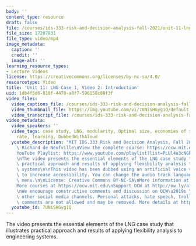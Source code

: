 ```yaml
---
body: ''
content_type: resource
draft: false
file: /courses/ids-333-risk-and-decision-analysis-fall-2021/unit-11-lng-case-video-2_360p_16_9.mp4
file_size: 17207831
file_type: video/mp4
image_metadata:
  caption: ''
  credit: ''
  image-alt: ''
learning_resource_types:
- Lecture Videos
license: https://creativecommons.org/licenses/by-nc-sa/4.0/
resourcetype: Video
title: 'Unit 11: LNG Case 1, Video 2: Introduction'
uid: 1db4f5d6-810f-4470-a8f7-596158c89f3f
video_files:
  video_captions_file: /courses/ids-333-risk-and-decision-analysis-fall-2021/1FlS_pEWtM4mjh-XGzsHrbQvt-iF98UAz_transcript.webvtt
  video_thumbnail_file: https://img.youtube.com/vi/7UNiSHGyg1Q/default.jpg
  video_transcript_file: /courses/ids-333-risk-and-decision-analysis-fall-2021/1FlS_pEWtM4mjh-XGzsHrbQvt-iF98UAz_transcript.pdf
video_metadata:
  video_speakers: ''
  video_tags: case study, LNG, modularity, Optimal size, economies of scale, discount
    rate, learning, DubbedWithAloud
  youtube_description: "MIT IDS.333 Risk and Decision Analysis, Fall 2021\nInstructor:\
    \ Richard de Neufville\nView the complete course: https://ocw.mit.edu/courses/ids-333-risk-and-decision-analysis-fall-2021/\n\
    YouTube Playlist: https://www.youtube.com/playlist?list=PLUl4u3cNGP62jwhTqp8_1kwrkDkxZhpQC\n\
    \nThe video presents the essential elements of the LNG case study that illustrates\
    \ practical approach and results of applying flexibility analysis to engineering\
    \ systems\n\nThis video has been dubbed using an artificial voice via https://aloud.area120.google.com\
    \ to increase accessibility. You can change the audio track language in the Settings\
    \ menu.\n\nLicense: Creative Commons BY-NC-SA\nMore information at https://ocw.mit.edu/terms\n\
    More courses at https://ocw.mit.edu\nSupport OCW at http://ow.ly/a1If50zVRlQ\n\
    \nWe encourage constructive comments and discussion on OCW\u2019s YouTube and\
    \ other social media channels. Personal attacks, hate speech, trolling, and inappropriate\
    \ comments are not allowed and may be removed. More details at https://ocw.mit.edu/comments."
  youtube_id: 7UNiSHGyg1Q
---
```

The video presents the essential elements of the LNG case study that illustrates practical approach and results of applying flexibility analysis to engineering systems.